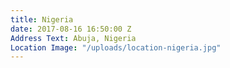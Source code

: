 ```yaml
---
title: Nigeria
date: 2017-08-16 16:50:00 Z
Address Text: Abuja, Nigeria
Location Image: "/uploads/location-nigeria.jpg"
---
```



